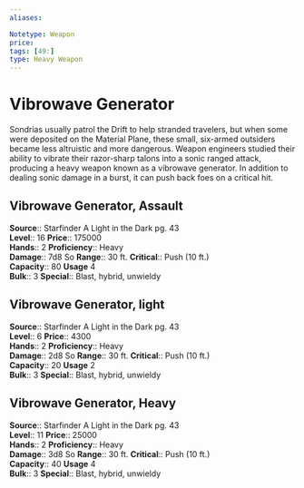 ```yaml
---
aliases: 

Notetype: Weapon
price: 
tags: [49:]
type: Heavy Weapon
---
```


# Vibrowave Generator

Sondrias usually patrol the Drift to help stranded travelers, but when some were deposited on the Material Plane, these small, six-armed outsiders became less altruistic and more dangerous. Weapon engineers studied their ability to vibrate their razor-sharp talons into a sonic ranged attack, producing a heavy weapon known as a vibrowave generator. In addition to dealing sonic damage in a burst, it can push back foes on a critical hit.  

## Vibrowave Generator, Assault

**Source**:: Starfinder A Light in the Dark pg. 43  
**Level**:: 16
**Price**:: 175000  
**Hands**:: 2
**Proficiency**:: Heavy  
**Damage**:: 7d8 So 
**Range**:: 30 ft.
**Critical**:: Push (10 ft.)  
**Capacity**:: 80 
**Usage** 4  
**Bulk**:: 3
**Special**:: Blast, hybrid, unwieldy

## Vibrowave Generator, light

**Source**:: Starfinder A Light in the Dark pg. 43  
**Level**:: 6
**Price**:: 4300  
**Hands**:: 2
**Proficiency**:: Heavy  
**Damage**:: 2d8 So 
**Range**:: 30 ft.
**Critical**:: Push (10 ft.)  
**Capacity**:: 20 
**Usage** 2  
**Bulk**:: 3
**Special**:: Blast, hybrid, unwieldy

## Vibrowave Generator, Heavy

**Source**:: Starfinder A Light in the Dark pg. 43  
**Level**:: 11
**Price**:: 25000  
**Hands**:: 2
**Proficiency**:: Heavy  
**Damage**:: 3d8 So 
**Range**:: 30 ft.
**Critical**:: Push (10 ft.)  
**Capacity**:: 40 
**Usage** 4  
**Bulk**:: 3
**Special**:: Blast, hybrid, unwieldy
